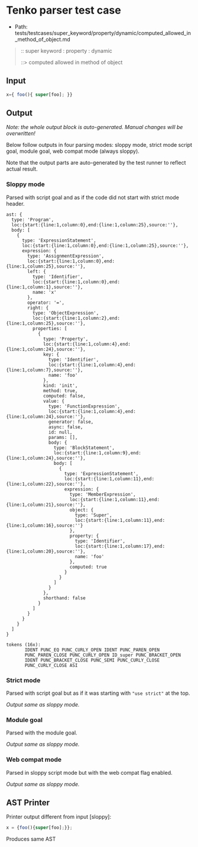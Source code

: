 # Tenko parser test case

- Path: tests/testcases/super_keyword/property/dynamic/computed_allowed_in_method_of_object.md

> :: super keyword : property : dynamic
>
> ::> computed allowed in method of object

## Input

`````js
x={ foo(){ super[foo]; }}
`````

## Output

_Note: the whole output block is auto-generated. Manual changes will be overwritten!_

Below follow outputs in four parsing modes: sloppy mode, strict mode script goal, module goal, web compat mode (always sloppy).

Note that the output parts are auto-generated by the test runner to reflect actual result.

### Sloppy mode

Parsed with script goal and as if the code did not start with strict mode header.

`````
ast: {
  type: 'Program',
  loc:{start:{line:1,column:0},end:{line:1,column:25},source:''},
  body: [
    {
      type: 'ExpressionStatement',
      loc:{start:{line:1,column:0},end:{line:1,column:25},source:''},
      expression: {
        type: 'AssignmentExpression',
        loc:{start:{line:1,column:0},end:{line:1,column:25},source:''},
        left: {
          type: 'Identifier',
          loc:{start:{line:1,column:0},end:{line:1,column:1},source:''},
          name: 'x'
        },
        operator: '=',
        right: {
          type: 'ObjectExpression',
          loc:{start:{line:1,column:2},end:{line:1,column:25},source:''},
          properties: [
            {
              type: 'Property',
              loc:{start:{line:1,column:4},end:{line:1,column:24},source:''},
              key: {
                type: 'Identifier',
                loc:{start:{line:1,column:4},end:{line:1,column:7},source:''},
                name: 'foo'
              },
              kind: 'init',
              method: true,
              computed: false,
              value: {
                type: 'FunctionExpression',
                loc:{start:{line:1,column:4},end:{line:1,column:24},source:''},
                generator: false,
                async: false,
                id: null,
                params: [],
                body: {
                  type: 'BlockStatement',
                  loc:{start:{line:1,column:9},end:{line:1,column:24},source:''},
                  body: [
                    {
                      type: 'ExpressionStatement',
                      loc:{start:{line:1,column:11},end:{line:1,column:22},source:''},
                      expression: {
                        type: 'MemberExpression',
                        loc:{start:{line:1,column:11},end:{line:1,column:21},source:''},
                        object: {
                          type: 'Super',
                          loc:{start:{line:1,column:11},end:{line:1,column:16},source:''}
                        },
                        property: {
                          type: 'Identifier',
                          loc:{start:{line:1,column:17},end:{line:1,column:20},source:''},
                          name: 'foo'
                        },
                        computed: true
                      }
                    }
                  ]
                }
              },
              shorthand: false
            }
          ]
        }
      }
    }
  ]
}

tokens (16x):
       IDENT PUNC_EQ PUNC_CURLY_OPEN IDENT PUNC_PAREN_OPEN
       PUNC_PAREN_CLOSE PUNC_CURLY_OPEN ID_super PUNC_BRACKET_OPEN
       IDENT PUNC_BRACKET_CLOSE PUNC_SEMI PUNC_CURLY_CLOSE
       PUNC_CURLY_CLOSE ASI
`````

### Strict mode

Parsed with script goal but as if it was starting with `"use strict"` at the top.

_Output same as sloppy mode._

### Module goal

Parsed with the module goal.

_Output same as sloppy mode._

### Web compat mode

Parsed in sloppy script mode but with the web compat flag enabled.

_Output same as sloppy mode._

## AST Printer

Printer output different from input [sloppy]:

````js
x = {foo(){super[foo];}};
````

Produces same AST
